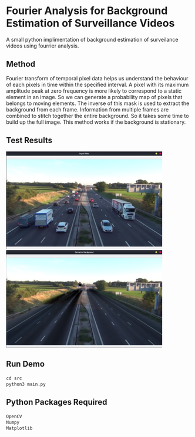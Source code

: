 # Fourier Analysis for Background Estimation of Surveillance Videos
A small python implimentation of background estimation of surveilance videos using fourrier analysis.

## Method
Fourier transform of temporal pixel data helps us understand the behaviour of each pixels in time within the specified interval.
A pixel with its maximum amplitude peak at zero frequency is more likely to correspond to a static element in an image.
So we can generate a probability map of pixels that belongs to moving elements. The inverse of this mask is used to extract the background from each frame. Information from multiple frames are combined to stitch together the entire background. So it takes some time to build up the full image. This method works if the background is stationary.

## Test Results

<p float="left">
  <img src="https://raw.githubusercontent.com/Sooryakiran/Fourier-Analysis-for-Background-Estimation-of-Surveilance-Videos/master/Images/Input%20Screenshot.png" width="425" />
  <img src="https://raw.githubusercontent.com/Sooryakiran/Fourier-Analysis-for-Background-Estimation-of-Surveilance-Videos/master/Images/Output%20Screenshot.png" width="425" /> 
<!--   <img src="/img3.png" width="100" /> -->
</p>

## Run Demo
    cd src
    python3 main.py

## Python Packages Required
    OpenCV
    Numpy
    Matplotlib



